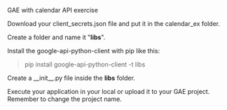 GAE with calendar API exercise

Download your client_secrets.json file and put it in the calendar_ex folder.

Create a folder and name it "__libs__".

Install the google-api-python-client with pip like this:

> pip install google-api-python-client -t libs

Create a \_\_init__.py file inside the __libs__ folder.

Execute your application in your local or upload it to your GAE project. Remember to change the project name.